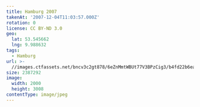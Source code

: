 ```yaml
---
title: Hamburg 2007
takenAt: '2007-12-04T11:03:57.000Z'
rotation: 0
license: CC BY-ND 3.0
geo:
  lat: 53.545662
  lng: 9.988632
tags:
  - Hamburg
url: >-
  //images.ctfassets.net/bncv3c2gt878/6eZnMmtWBUt77V3BPzCig3/b4fd22b6ea7799e82294aa5077087585/hamburg-2007_4559632327_o
size: 2387292
image:
  width: 2000
  height: 3008
contentType: image/jpeg
---
```


